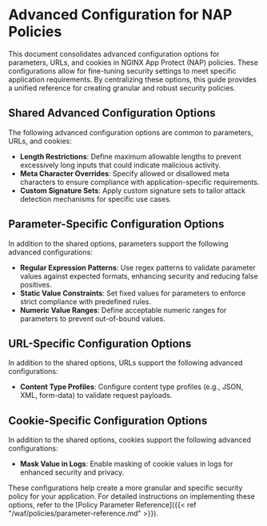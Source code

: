 # Advanced Configuration for NAP Policies

This document consolidates advanced configuration options for parameters, URLs, and cookies in NGINX App Protect (NAP) policies. These configurations allow for fine-tuning security settings to meet specific application requirements. By centralizing these options, this guide provides a unified reference for creating granular and robust security policies.

## Shared Advanced Configuration Options

The following advanced configuration options are common to parameters, URLs, and cookies:

- **Length Restrictions**: Define maximum allowable lengths to prevent excessively long inputs that could indicate malicious activity.
- **Meta Character Overrides**: Specify allowed or disallowed meta characters to ensure compliance with application-specific requirements.
- **Custom Signature Sets**: Apply custom signature sets to tailor attack detection mechanisms for specific use cases.

## Parameter-Specific Configuration Options

In addition to the shared options, parameters support the following advanced configurations:

- **Regular Expression Patterns**: Use regex patterns to validate parameter values against expected formats, enhancing security and reducing false positives.
- **Static Value Constraints**: Set fixed values for parameters to enforce strict compliance with predefined rules.
- **Numeric Value Ranges**: Define acceptable numeric ranges for parameters to prevent out-of-bound values.

## URL-Specific Configuration Options

In addition to the shared options, URLs support the following advanced configurations:

- **Content Type Profiles**: Configure content type profiles (e.g., JSON, XML, form-data) to validate request payloads.

## Cookie-Specific Configuration Options

In addition to the shared options, cookies support the following advanced configurations:

- **Mask Value in Logs**: Enable masking of cookie values in logs for enhanced security and privacy.

These configurations help create a more granular and specific security policy for your application. For detailed instructions on implementing these options, refer to the [Policy Parameter Reference]({{< ref "/waf/policies/parameter-reference.md" >}}).
